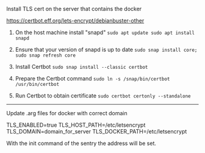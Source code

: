 Install TLS cert on the server that contains the docker

https://certbot.eff.org/lets-encrypt/debianbuster-other

1. On the host machine install "snapd"
``
 sudo apt update
 sudo apt install snapd
``
2. Ensure that your version of snapd is up to date
``
sudo snap install core; sudo snap refresh core
``
3. Install Certbot
``
sudo snap install --classic certbot
``
4. Prepare the Certbot command
``
sudo ln -s /snap/bin/certbot /usr/bin/certbot
``

5. Run Certbot to obtain certificate
``
sudo certbot certonly --standalone
``

--- 
Update .arg files for docker with correct domain

TLS_ENABLED=true
TLS_HOST_PATH=/etc/letsencrypt
TLS_DOMAIN=domain_for_server
TLS_DOCKER_PATH=/etc/letsencrypt

With the init command of the sentry the address will be set.
